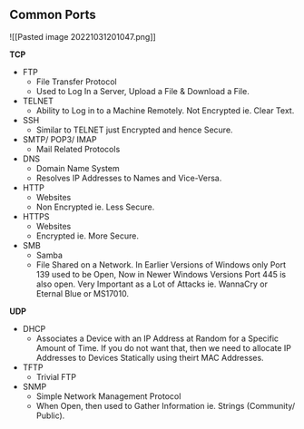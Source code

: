 ## Common Ports
![[Pasted image 20221031201047.png]]

**TCP**

- FTP
	- File Transfer Protocol
	- Used to Log In a Server, Upload a File & Download a File. 
- TELNET
	- Ability to Log in to a Machine Remotely. Not Encrypted ie. Clear Text.
- SSH
	- Similar to TELNET just Encrypted and hence Secure.
- SMTP/ POP3/ IMAP
	- Mail Related Protocols
- DNS
	- Domain Name System
	- Resolves IP Addresses to Names and Vice-Versa.
- HTTP
	- Websites
	- Non Encrypted ie. Less Secure.
- HTTPS
	- Websites
	- Encrypted ie. More Secure.
- SMB
	- Samba
	- File Shared on a Network. In Earlier Versions of Windows only Port 139 used to be Open, Now in Newer Windows Versions Port 445 is also open. Very Important as a Lot of Attacks ie. WannaCry or Eternal Blue or MS17010.

**UDP**

- DHCP
	- Associates a Device with an IP Address at Random for a Specific Amount of Time. If you do not want that, then we need to allocate IP Addresses to Devices Statically using theirt MAC Addresses.
- TFTP
	- Trivial FTP
- SNMP
	- Simple Network Management Protocol
	- When Open, then used to Gather Information ie. Strings (Community/ Public).